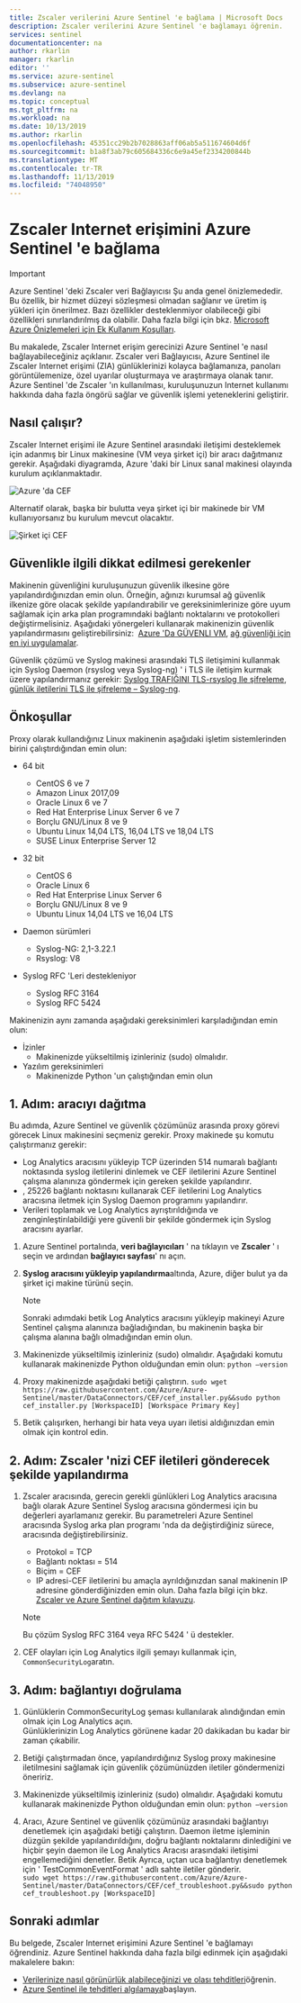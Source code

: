 ```yaml
---
title: Zscaler verilerini Azure Sentinel 'e bağlama | Microsoft Docs
description: Zscaler verilerini Azure Sentinel 'e bağlamayı öğrenin.
services: sentinel
documentationcenter: na
author: rkarlin
manager: rkarlin
editor: ''
ms.service: azure-sentinel
ms.subservice: azure-sentinel
ms.devlang: na
ms.topic: conceptual
ms.tgt_pltfrm: na
ms.workload: na
ms.date: 10/13/2019
ms.author: rkarlin
ms.openlocfilehash: 45351cc29b2b7028863aff06ab5a511674604d6f
ms.sourcegitcommit: b1a8f3ab79c605684336c6e9a45ef2334200844b
ms.translationtype: MT
ms.contentlocale: tr-TR
ms.lasthandoff: 11/13/2019
ms.locfileid: "74048950"
---
```

# <a name="connect-zscaler-internet-access-to-azure-sentinel"></a>Zscaler Internet erişimini Azure Sentinel 'e bağlama

> [!IMPORTANT]
> Azure Sentinel 'deki Zscaler veri Bağlayıcısı Şu anda genel önizlemededir.
> Bu özellik, bir hizmet düzeyi sözleşmesi olmadan sağlanır ve üretim iş yükleri için önerilmez. Bazı özellikler desteklenmiyor olabileceği gibi özellikleri sınırlandırılmış da olabilir. Daha fazla bilgi için bkz. [Microsoft Azure Önizlemeleri için Ek Kullanım Koşulları](https://azure.microsoft.com/support/legal/preview-supplemental-terms/).

Bu makalede, Zscaler Internet erişim gerecinizi Azure Sentinel 'e nasıl bağlayabileceğiniz açıklanır. Zscaler veri Bağlayıcısı, Azure Sentinel ile Zscaler Internet erişimi (ZIA) günlüklerinizi kolayca bağlamanıza, panoları görüntülemenize, özel uyarılar oluşturmaya ve araştırmaya olanak tanır. Azure Sentinel 'de Zscaler 'ın kullanılması, kuruluşunuzun Internet kullanımı hakkında daha fazla öngörü sağlar ve güvenlik işlemi yeteneklerini geliştirir. 


## <a name="how-it-works"></a>Nasıl çalışır?

Zscaler Internet erişimi ile Azure Sentinel arasındaki iletişimi desteklemek için adanmış bir Linux makinesine (VM veya şirket içi) bir aracı dağıtmanız gerekir. Aşağıdaki diyagramda, Azure 'daki bir Linux sanal makinesi olayında kurulum açıklanmaktadır.

 ![Azure 'da CEF](./media/connect-cef/cef-syslog-azure.png)

Alternatif olarak, başka bir bulutta veya şirket içi bir makinede bir VM kullanıyorsanız bu kurulum mevcut olacaktır. 

 ![Şirket içi CEF](./media/connect-cef/cef-syslog-onprem.png)


## <a name="security-considerations"></a>Güvenlikle ilgili dikkat edilmesi gerekenler

Makinenin güvenliğini kuruluşunuzun güvenlik ilkesine göre yapılandırdığınızdan emin olun. Örneğin, ağınızı kurumsal ağ güvenlik ilkenize göre olacak şekilde yapılandırabilir ve gereksinimlerinize göre uyum sağlamak için arka plan programındaki bağlantı noktalarını ve protokolleri değiştirmelisiniz. Aşağıdaki yönergeleri kullanarak makinenizin güvenlik yapılandırmasını geliştirebilirsiniz:  [Azure 'Da GÜVENLI VM](../virtual-machines/linux/security-policy.md), [ağ güvenliği için en iyi uygulamalar](../security/fundamentals/network-best-practices.md).

Güvenlik çözümü ve Syslog makinesi arasındaki TLS iletişimini kullanmak için Syslog Daemon (rsyslog veya Syslog-ng) ' i TLS ile iletişim kurmak üzere yapılandırmanız gerekir: [Syslog TRAFIĞINI TLS-rsyslog Ile şifreleme](https://www.rsyslog.com/doc/v8-stable/tutorials/tls_cert_summary.html), [günlük iletilerini TLS ile şifreleme – Syslog-ng](https://support.oneidentity.com/technical-documents/syslog-ng-open-source-edition/3.22/administration-guide/60#TOPIC-1209298).

 
## <a name="prerequisites"></a>Önkoşullar
Proxy olarak kullandığınız Linux makinenin aşağıdaki işletim sistemlerinden birini çalıştırdığından emin olun:

- 64 bit
  - CentOS 6 ve 7
  - Amazon Linux 2017,09
  - Oracle Linux 6 ve 7
  - Red Hat Enterprise Linux Server 6 ve 7
  - Borçlu GNU/Linux 8 ve 9
  - Ubuntu Linux 14,04 LTS, 16,04 LTS ve 18,04 LTS
  - SUSE Linux Enterprise Server 12
- 32 bit
   - CentOS 6
   - Oracle Linux 6
   - Red Hat Enterprise Linux Server 6
   - Borçlu GNU/Linux 8 ve 9
   - Ubuntu Linux 14,04 LTS ve 16,04 LTS
 
 - Daemon sürümleri
   - Syslog-NG: 2,1-3.22.1
   - Rsyslog: V8
  
 - Syslog RFC 'Leri destekleniyor
   - Syslog RFC 3164
   - Syslog RFC 5424
 
Makinenizin aynı zamanda aşağıdaki gereksinimleri karşıladığından emin olun: 
- İzinler
    - Makinenizde yükseltilmiş izinleriniz (sudo) olmalıdır. 
- Yazılım gereksinimleri
    - Makinenizde Python 'un çalıştığından emin olun
## <a name="step-1-deploy-the-agent"></a>1\. Adım: aracıyı dağıtma

Bu adımda, Azure Sentinel ve güvenlik çözümünüz arasında proxy görevi görecek Linux makinesini seçmeniz gerekir. Proxy makinede şu komutu çalıştırmanız gerekir:
- Log Analytics aracısını yükleyip TCP üzerinden 514 numaralı bağlantı noktasında syslog iletilerini dinlemek ve CEF iletilerini Azure Sentinel çalışma alanınıza göndermek için gereken şekilde yapılandırır.
- , 25226 bağlantı noktasını kullanarak CEF iletilerini Log Analytics aracısına iletmek için Syslog Daemon programını yapılandırır.
- Verileri toplamak ve Log Analytics ayrıştırıldığında ve zenginleştirılabildiği yere güvenli bir şekilde göndermek için Syslog aracısını ayarlar.
 
 
1. Azure Sentinel portalında, **veri bağlayıcıları** ' na tıklayın ve **Zscaler** ' ı seçin ve ardından **bağlayıcı sayfası**' nı açın. 

1. **Syslog aracısını yükleyip yapılandırma**altında, Azure, diğer bulut ya da şirket içi makine türünü seçin. 
   > [!NOTE]
   > Sonraki adımdaki betik Log Analytics aracısını yükleyip makineyi Azure Sentinel çalışma alanınıza bağladığından, bu makinenin başka bir çalışma alanına bağlı olmadığından emin olun.
1. Makinenizde yükseltilmiş izinleriniz (sudo) olmalıdır. Aşağıdaki komutu kullanarak makinenizde Python olduğundan emin olun: `python –version`

1. Proxy makinenizde aşağıdaki betiği çalıştırın.
   `sudo wget https://raw.githubusercontent.com/Azure/Azure-Sentinel/master/DataConnectors/CEF/cef_installer.py&&sudo python cef_installer.py [WorkspaceID] [Workspace Primary Key]`
1. Betik çalışırken, herhangi bir hata veya uyarı iletisi aldığınızdan emin olmak için kontrol edin.


## <a name="step-2-configure-your-zscaler-to-send-cef-messages"></a>2\. Adım: Zscaler 'nizi CEF iletileri gönderecek şekilde yapılandırma

1. Zscaler aracısında, gerecin gerekli günlükleri Log Analytics aracısına bağlı olarak Azure Sentinel Syslog aracısına göndermesi için bu değerleri ayarlamanız gerekir. Bu parametreleri Azure Sentinel aracısında Syslog arka plan programı 'nda da değiştirdiğiniz sürece, aracısında değiştirebilirsiniz.
    - Protokol = TCP
    - Bağlantı noktası = 514
    - Biçim = CEF
    - IP adresi-CEF iletilerini bu amaçla ayrıldığınızdan sanal makinenin IP adresine gönderdiğinizden emin olun.
 Daha fazla bilgi için bkz. [Zscaler ve Azure Sentinel dağıtım kılavuzu](https://aka.ms/ZscalerCEFInstructions).
 
   > [!NOTE]
   > Bu çözüm Syslog RFC 3164 veya RFC 5424 ' ü destekler.


1. CEF olayları için Log Analytics ilgili şemayı kullanmak için, `CommonSecurityLog`aratın.

## <a name="step-3-validate-connectivity"></a>3\. Adım: bağlantıyı doğrulama

1. Günlüklerin CommonSecurityLog şeması kullanılarak alındığından emin olmak için Log Analytics açın.<br> Günlüklerinizin Log Analytics görünene kadar 20 dakikadan bu kadar bir zaman çıkabilir. 

1. Betiği çalıştırmadan önce, yapılandırdığınız Syslog proxy makinesine iletilmesini sağlamak için güvenlik çözümünüzden iletiler göndermenizi öneririz. 
1. Makinenizde yükseltilmiş izinleriniz (sudo) olmalıdır. Aşağıdaki komutu kullanarak makinenizde Python olduğundan emin olun: `python –version`
1. Aracı, Azure Sentinel ve güvenlik çözümünüz arasındaki bağlantıyı denetlemek için aşağıdaki betiği çalıştırın. Daemon iletme işleminin düzgün şekilde yapılandırıldığını, doğru bağlantı noktalarını dinlediğini ve hiçbir şeyin daemon ile Log Analytics Aracısı arasındaki iletişimi engellemediğini denetler. Betik Ayrıca, uçtan uca bağlantıyı denetlemek için ' TestCommonEventFormat ' adlı sahte iletiler gönderir. <br>
 `sudo wget https://raw.githubusercontent.com/Azure/Azure-Sentinel/master/DataConnectors/CEF/cef_troubleshoot.py&&sudo python cef_troubleshoot.py [WorkspaceID]`


## <a name="next-steps"></a>Sonraki adımlar
Bu belgede, Zscaler Internet erişimini Azure Sentinel 'e bağlamayı öğrendiniz. Azure Sentinel hakkında daha fazla bilgi edinmek için aşağıdaki makalelere bakın:
- [Verilerinize nasıl görünürlük alabileceğinizi ve olası tehditleri](quickstart-get-visibility.md)öğrenin.
- [Azure Sentinel ile tehditleri algılamaya](tutorial-detect-threats.md)başlayın.


